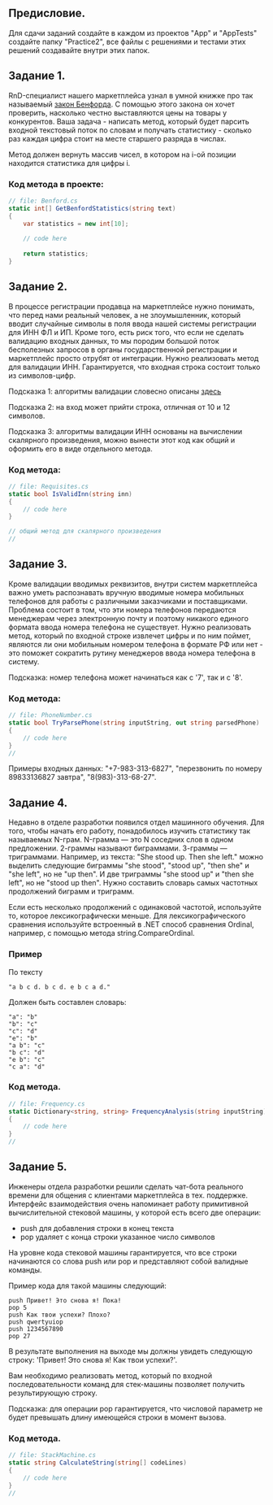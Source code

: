 ## Предисловие.

Для сдачи заданий создайте в каждом из проектов "App" и "AppTests" создайте папку "Practice2", все файлы с решениями и тестами этих решений создавайте внутри этих папок.

## Задание 1.

RnD-специалист нашего маркетплейса узнал в умной книжке про так называемый [закон Бенфорда](https://ru.wikipedia.org/wiki/%D0%97%D0%B0%D0%BA%D0%BE%D0%BD_%D0%91%D0%B5%D0%BD%D1%84%D0%BE%D1%80%D0%B4%D0%B0). С помощью этого закона он хочет проверить, насколько честно выставляются цены на товары у конкурентов. Ваша задача - написать метод, который будет парсить входной текстовый поток по словам и получать статистику - сколько раз каждая цифра стоит на месте старшего разряда в числах.

Метод должен вернуть массив чисел, в котором на i-ой позиции находится статистика для цифры i.

### Код метода в проекте: 
```c#
// file: Benford.cs
static int[] GetBenfordStatistics(string text)
{
	var statistics = new int[10];
	
	// code here
	
	return statistics;
}
```

## Задание 2.

В процессе регистрации продавца на маркетплейсе нужно понимать, что перед нами реальный человек, а не злоумышленник, который вводит случайные символы в поля ввода нашей системы регистрации для ИНН ФЛ и ИП. Кроме того, есть риск того, что если не сделать валидацию входных данных, то мы породим большой поток бесполезных запросов в органы государственной регистрации и маркетплейс просто отрубят от интеграции. Нужно реализовать метод для валидации ИНН. Гарантируется, что входная строка состоит только из символов-цифр.

Подсказка 1: алгоритмы валидации словесно описаны [здесь](https://info.gosuslugi.ru/articles/%D0%92%D0%B0%D0%BB%D0%B8%D0%B4%D0%B0%D1%86%D0%B8%D1%8F/)

Подсказка 2: на вход может прийти строка, отличная от 10 и 12 символов.

Подсказка 3: алгоритмы валидации ИНН основаны на вычислении скалярного произведения, можно вынести этот код как общий и оформить его в виде отдельного метода.

### Код метода: 
```c#
// file: Requisites.cs
static bool IsValidInn(string inn) 
{
	// code here
}

// общий метод для скалярного произведения
//
```

## Задание 3.

Кроме валидации вводимых реквизитов, внутри систем маркетплейса важно уметь распознавать вручную вводимые номера мобильных телефонов для работы с различными заказчиками и поставщиками. Проблема состоит в том, что эти номера телефонов передаются менеджерам через электронную почту и поэтому никакого единого формата ввода номера телефона не существует. Нужно реализовать метод, который по входной строке извлечет цифры и по ним поймет, являются ли они мобильным номером телефона в формате РФ или нет - это поможет сократить рутину менеджеров ввода номера телефона в систему.

Подсказка: номер телефона может начинаться как с '7', так и с '8'.

### Код метода: 
```c#
// file: PhoneNumber.cs
static bool TryParsePhone(string inputString, out string parsedPhone) 
{
	// code here
}
//
```

Примеры входных данных: "+7-983-313-6827", "перезвонить по номеру 89833136827 завтра", "8(983)-313-68-27".

## Задание 4.

Недавно в отделе разработки появился отдел машинного обучения. Для того, чтобы начать его работу, понадобилось изучить статистику так называемых N-грам. N-грамма — это N соседних слов в одном предложении. 2-граммы называют биграммами. 3-граммы — триграммами. Например, из текста: "She stood up. Then she left." можно выделить следующие биграммы "she stood", "stood up", "then she" и "she left", но не "up then". И две триграммы "she stood up" и "then she left", но не "stood up then". Нужно составить словарь самых частотных продолжений биграмм и триграмм.

Если есть несколько продолжений с одинаковой частотой, используйте то, которое лексикографически меньше. Для лексикографического сравнения используйте встроенный в .NET способ сравнения Ordinal, например, с помощью метода string.CompareOrdinal.

### Пример
По тексту 
```
"a b c d. b c d. e b c a d."
```
 Должен быть составлен словарь:

```
"a": "b"
"b": "c"
"c": "d"
"e": "b"
"a b": "c"
"b c": "d"
"e b": "c"
"c a": "d"
```

### Код метода.
```c#
// file: Frequency.cs
static Dictionary<string, string> FrequencyAnalysis(string inputString) 
{
	// code here
}
//
```

## Задание 5.

Инженеры отдела разработки решили сделать чат-бота реального времени для общения с клиентами маркетплейса в тех. поддержке. Интерфейс взаимодействия очень напоминает работу примитивной вычислительной стековой машины, у которой есть всего две операции:
- push для добавления строки в конец текста
- pop удаляет с конца строки указанное число символов

На уровне кода стековой машины гарантируется, что все строки начинаются со слова push или pop и представляют собой валидные команды.

Пример кода для такой машины следующий:
```
push Привет! Это снова я! Пока!
pop 5
push Как твои успехи? Плохо?
push qwertyuiop
push 1234567890
pop 27
```

В результате выполнения на выходе мы должны увидеть следующую строку: 'Привет! Это снова я! Как твои успехи?'.

Вам необходимо реализовать метод, который по входной последовательности команд для стек-машины позволяет получить результирующую строку.

Подсказка: для операции pop гарантируется, что числовой параметр не будет превышать длину имеющейся строки в момент вызова.

### Код метода.
```c#
// file: StackMachine.cs
static string CalculateString(string[] codeLines) 
{
	// code here
}
//
```
